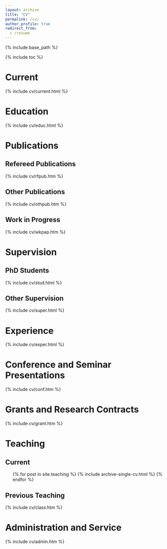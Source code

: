 ```yaml
---
layout: archive
title: "CV"
permalink: /cv/
author_profile: true
redirect_from:
  - /resume
---
```


{% include base_path %}

{% include toc %}

# Current
  {% include cv/current.html %}

# Education
  <dl>  {% include cv/educ.html %}  </dl>

# Publications

## Refereed Publications
  {% include cv/rfpub.htm %} 

## Other Publications
  <dl> {% include cv/othpub.htm %} </dl>

## Work in Progress
  <dl> {% include cv/wkpap.htm %} </dl>

# Supervision

## PhD Students
  <dl> {% include cv/stud.html %} </dl>

## Other Supervision
  <dl> {% include cv/super.html %} </dl>

# Experience
  {% include cv/exper.html %}

# Conference and Seminar Presentations
  {% include cv/conf.htm %}

# Grants and Research Contracts
  {% include cv/grant.htm %}

# Teaching

## Current
  <ul>{% for post in site.teaching %}
    {% include archive-single-cv.html %}
  {% endfor %}</ul>

## Previous Teaching
  {% include cv/class.htm %}

# Administration and Service
  {% include cv/admin.htm %}
